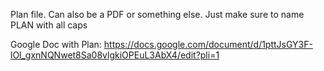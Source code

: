 Plan file. Can also be a PDF or something else. Just make sure to name PLAN with all caps

Google Doc with Plan:
https://docs.google.com/document/d/1pttJsGY3F-lOl_gxnNQNwet8Sa08vlgkiOPEuL3AbX4/edit?pli=1
